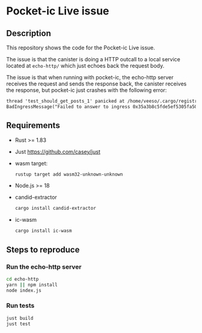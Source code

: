 # Pocket-ic Live issue

## Description

This repository shows the code for the Pocket-ic Live issue.

The issue is that the canister is doing a HTTP outcall to a local service located at `echo-http/` which just echoes back the request body.

The issue is that when running with pocket-ic, the echo-http server receives the request and sends the response back, the canister receives the response, but pocket-ic just crashes with the following error:

```txt
thread 'test_should_get_posts_1' panicked at /home/veeso/.cargo/registry/src/index.crates.io-6f17d22bba15001f/pocket-ic-6.0.0/src/nonblocking.rs:1304:51:
BadIngressMessage("Failed to answer to ingress 0x35a3b8c5fde5ef5305fa502edf15d9bd5cafc84f9c6a5148a28d6a00c51aed5a after 100 rounds.")
```

## Requirements

- Rust >= 1.83
- Just <https://github.com/casey/just>
- wasm target:

    ```sh
    rustup target add wasm32-unknown-unknown
    ```

- Node.js >= 18
- candid-extractor

    ```sh
    cargo install candid-extractor
    ```

- ic-wasm

    ```sh
    cargo install ic-wasm
    ```

## Steps to reproduce

### Run the echo-http server

```sh
cd echo-http
yarn || npm install
node index.js
```

### Run tests

```sh
just build
just test
```
